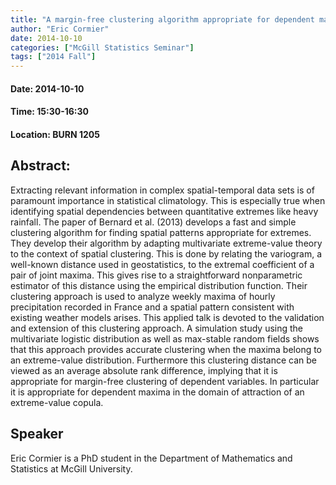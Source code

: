 ```yaml
---
title: "A margin-free clustering algorithm appropriate for dependent maxima in the domain of attraction of an extreme-value copula"
author: "Eric Cormier"
date: 2014-10-10
categories: ["McGill Statistics Seminar"]
tags: ["2014 Fall"]
---
```


#### Date: 2014-10-10
#### Time: 15:30-16:30
#### Location: BURN 1205

## Abstract:

Extracting relevant information in complex spatial-temporal data sets is of paramount importance in statistical climatology. This is especially true when identifying spatial dependencies between quantitative extremes like heavy rainfall. The paper of Bernard et al. (2013) develops a fast and simple clustering algorithm for finding spatial patterns appropriate for extremes. They develop their algorithm by adapting multivariate extreme-value theory to the context of spatial clustering. This is done by relating the variogram, a well-known distance used in geostatistics, to the extremal coefficient of a pair of joint maxima. This gives rise to a straightforward nonparametric estimator of this distance using the empirical distribution function. Their clustering approach is used to analyze weekly maxima of hourly precipitation recorded in France and a spatial pattern consistent with existing weather models arises. This applied talk is devoted to the validation and extension of this clustering approach. A simulation study using the multivariate logistic distribution as well as max-stable random fields shows that this approach provides accurate clustering when the maxima belong to an extreme-value distribution. Furthermore this clustering distance can be viewed as an average absolute rank difference, implying that it is appropriate for margin-free clustering of dependent variables. In particular it is appropriate for dependent maxima in the domain of attraction of an extreme-value copula.



## Speaker


Eric Cormier is a PhD student in the Department of Mathematics and Statistics at McGill University.

